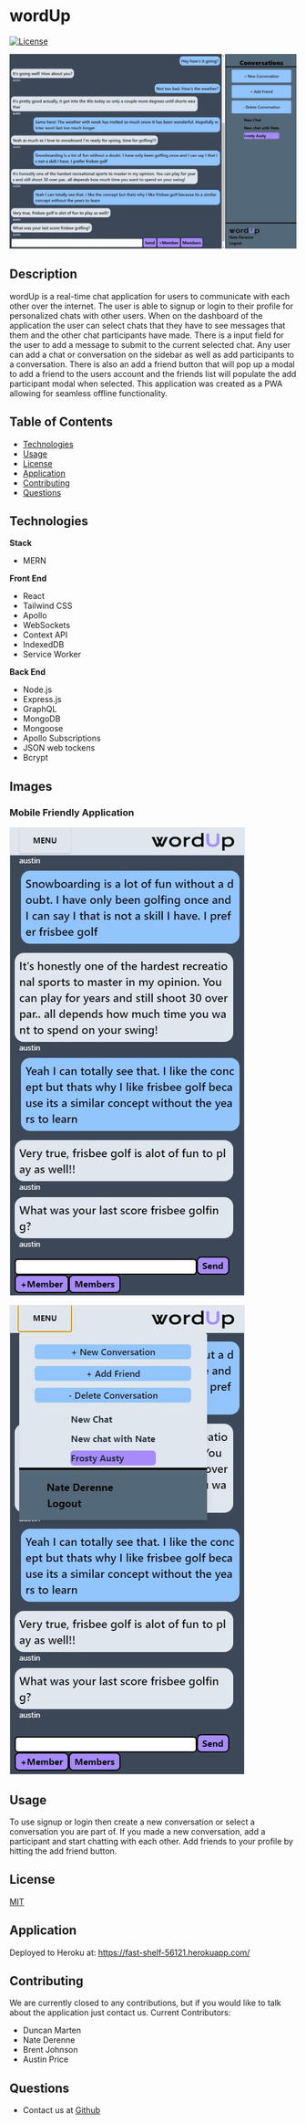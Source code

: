   # wordUp
  [![License](https://img.shields.io/static/v1?label=License&message=MIT&color=blue)](https://img.shields.io/static/v1?label=License&message=MIT&color=blue)

  ![Dashboard](client/public/images/message.JPG)
  
  ## Description
  wordUp is a real-time chat application for users to communicate with each other over the internet.  The user is able to signup or login to their profile for personalized chats with other users.  When on the dashboard of the application the user can select chats that they have to see messages that them and the other chat participants have made.  There is a input field for the user to add a message to submit to the current selected chat.  Any user can add a chat or conversation on the sidebar as well as add participants to a conversation.  There is also an add a friend button that will pop up a modal to add a friend to the users account and the friends list will populate the add participant modal when selected. This application was created as a PWA allowing for seamless offline functionality.

  ## Table of Contents
  * [Technologies](#technologies)
  * [Usage](#usage)
  * [License](#license)
  * [Application](#application)
  * [Contributing](#contributing)
  * [Questions](#questions)

  ## Technologies

  **Stack**
  * MERN

  **Front End**
  * React
  * Tailwind CSS
  * Apollo
  * WebSockets
  * Context API
  * IndexedDB
  * Service Worker

  **Back End**
  * Node.js
  * Express.js
  * GraphQL
  * MongoDB
  * Mongoose
  * Apollo Subscriptions
  * JSON web tockens
  * Bcrypt

  ## Images

  ### Mobile Friendly Application


  ![MobileView](client/public/images/mobile-message.JPG)

  ![MobileMenu](client/public/images/mobile-message-menu.JPG)
  

  ## Usage
  To use signup or login then create a new conversation or select a conversation you are part of.  If you made a new conversation, add a participant and start chatting with each other.  Add friends to your profile by hitting the add friend button.

  ## License
  [MIT](https://opensource.org/licenses/MIT)

  ## Application
  Deployed to Heroku at: https://fast-shelf-56121.herokuapp.com/

  ## Contributing
  We are currently closed to any contributions, but if you would like to talk about the application just contact us.
  Current Contributors:  
  * Duncan Marten
  * Nate Derenne
  * Brent Johnson
  * Austin Price

  ## Questions
  * Contact us at [Github](http://www.github.com/DuncanMarten)